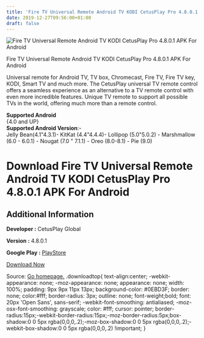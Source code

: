 ```yaml
---
title: 'Fire TV Universal Remote Android TV KODI CetusPlay Pro 4.8.0.1 APK For Android'
date: 2019-12-27T09:56:00+01:00
draft: false
---
```


![Fire TV Universal Remote Android TV KODI CetusPlay Pro 4.8.0.1 APK For Android](https://i0.wp.com/apkhome.net/wp-content/uploads/2019/11/Fire-TV-Universal-Remote-Android-TV-KODI-CetusPlay-Pro-4.8.0.1.png "Fire TV Universal Remote Android TV KODI CetusPlay Pro 4.8.0.1 APK For Android")

  

Fire TV Universal Remote Android TV KODI CetusPlay Pro 4.8.0.1 APK For Android

Universal remote for Android TV, TV box, Chromecast, Fire TV, Fire TV key, KODI, Smart TV and much more. The CetusPlay universal TV remote control offers a seamless experience as an alternative to a TV remote control with even more incredible features. Unique TV remote to support all possible TVs in the world, offering much more than a remote control.

**Supported Android**  
{4.0 and UP}  
**Supported Android Version**:-  
Jelly Bean(4.1"4.3.1)- KitKat (4.4"4.4.4)- Lollipop (5.0"5.0.2) - Marshmallow (6.0 - 6.0.1) - Nougat (7.0 " 7.1.1) - Oreo (8.0-8.1) - Pie (9.0)

Download Fire TV Universal Remote Android TV KODI CetusPlay Pro 4.8.0.1 APK For Android
=======================================================================================

Additional Information
----------------------

**Developer :** CetusPlay Global

**Version :** 4.8.0.1

**Google Play :** [PlayStore](https://play.google.com/store/apps/details?id=com.cetusplay.remotephone)

  

[Download Now](https://store4app.co/post/fire-tv-universal-remote-android-tv-kodi-cetusplay-pro-4-8-0-1-apk-for-android_1574173771)

  
Source: [Go homepage.](https://store4app.co/post/fire-tv-universal-remote-android-tv-kodi-cetusplay-pro-4-8-0-1-apk-for-android_1574173771) .downloadtop{ text-align:center; -webkit-appearance: none; -moz-appearance: none; appearance: none; width: 100%; padding: 9px 9px 11px 13px; background-color: #0EBD3F; border: none; color:#fff; border-radius: 3px; outline: none; font-weight;bold; font: 20px 'Open Sans', sans-serif; -webkit-font-smoothing: antialiased; -moz-osx-font-smoothing: grayscale; color: #fff; cursor: pointer; border-radius:15px;-webkit-border-radius:15px;-moz-border-radius:5px;box-shadow:0 0 5px rgba(0,0,0,.2);-moz-box-shadow:0 0 5px rgba(0,0,0,.2);-webkit-box-shadow:0 0 5px rgba(0,0,0,.2) !important; }